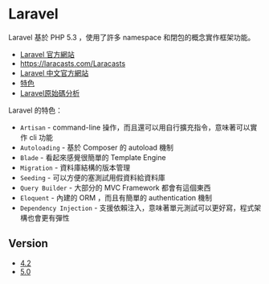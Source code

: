 # Laravel

Laravel 基於 PHP 5.3 ，使用了許多 namespace 和閉包的概念實作框架功能。

* [Laravel 官方網站](http://laravel.com/)
* https://laracasts.com/Laracasts
* [Laravel 中文官方網站](http://laravel.tw/)
* [特色](http://blog.roachking.net/blog/2012/10/28/a-clean-and-classy-php-framework-laravel/)
* [Laravel原始碼分析](http://blog.turn.tw/?page_id=796)

Laravel 的特色：

* `Artisan` - command-line 操作，而且還可以用自行擴充指令，意味著可以實作 cli 功能
* `Autoloading` - 基於 Composer 的 autoload 機制
* `Blade` - 看起來感覺很簡單的 Template Engine
* `Migration` - 資料庫結構的版本管理
* `Seeding` - 可以方便的塞測試用假資料給資料庫
* `Query Builder` - 大部分的 MVC Framework 都會有這個東西
* `Eloquent` - 內建的 ORM ，而且有簡單的 authentication 機制
* `Dependency Injection` - 支援依賴注入，意味著單元測試可以更好寫，程式架構也會更有彈性

## Version

* [4.2](4.2/README.md)
* [5.0](5.0/README.md)

